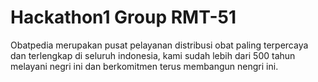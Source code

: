 # Hackathon1 Group RMT-51

Obatpedia merupakan pusat pelayanan distribusi obat paling terpercaya dan terlengkap di seluruh indonesia, kami sudah lebih dari 500 tahun melayani negri ini dan berkomitmen terus membangun nengri ini.
